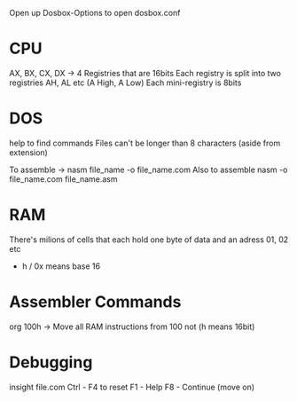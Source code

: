 Open up Dosbox-Options to open dosbox.conf

# CPU
AX, BX, CX, DX -> 4 Registries that are 16bits
Each registry is split into two registries AH, AL etc (A High, A Low)
Each mini-registry is 8bits

# DOS
help to find commands
Files can't be longer than 8 characters (aside from extension)

To assemble -> nasm file_name -o file_name.com
Also to assemble nasm -o file_name.com file_name.asm
# RAM
There's milions of cells that each hold one byte of data and an adress 01, 02 etc

- h / 0x means base 16
# Assembler Commands
org 100h -> Move all RAM instructions from 100 not (h means 16bit)
# Debugging
insight file.com
Ctrl - F4 to reset
F1 - Help
F8 - Continue (move on)